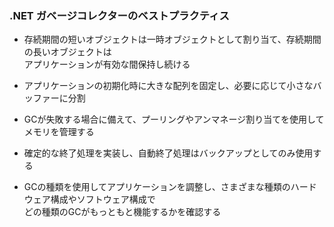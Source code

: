 ### .NET ガベージコレクターのベストプラクティス

* 存続期間の短いオブジェクトは一時オブジェクトとして割り当て、存続期間の長いオブジェクトは  
アプリケーションが有効な間保持し続ける

* アプリケーションの初期化時に大きな配列を固定し、必要に応じて小さなバッファーに分割  

* GCが失敗する場合に備えて、プーリングやアンマネージ割り当てを使用してメモリを管理する

* 確定的な終了処理を実装し、自動終了処理はバックアップとしてのみ使用する

* GCの種類を使用してアプリケーションを調整し、さまざまな種類のハードウェア構成やソフトウェア構成で  
どの種類のGCがもっともと機能するかを確認する
